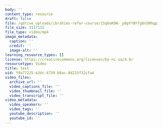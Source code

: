 ```yaml
---
body: ''
content_type: resource
draft: false
file: /gdrive_uploads/ibrahims-refer-course/1Sq6oKDW-_p8pYYBYfg6n5NhqpJ9ewEwe/whatsapp-video-2024-05-23-at-15107-pm.mp4
file_size: 3117131
file_type: video/mp4
image_metadata:
  caption: ''
  credit: ''
  image-alt: ''
learning_resource_types: []
license: https://creativecommons.org/licenses/by-nc-sa/4.0/
resourcetype: Video
title: test
uid: f9a77225-e2dc-4739-b8ac-8d215f32cfa4
video_files:
  archive_url: ''
  video_captions_file: ''
  video_thumbnail_file: ''
  video_transcript_file: ''
video_metadata:
  video_speakers: ''
  video_tags: ''
  youtube_description: ''
  youtube_id: ''
---
```

